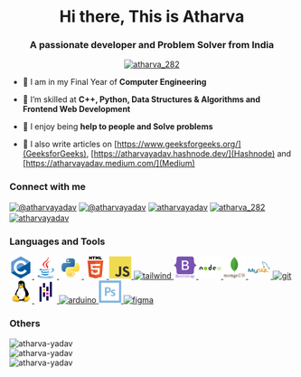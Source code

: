 <h1 align="center">Hi there, This is Atharva</h1>
<h3 align="center">A passionate developer and Problem Solver from India</h3>


<p align="center"> <a href="https://twitter.com/atharva_282" target="blank"><img src="https://img.shields.io/twitter/follow/atharva_282?logo=twitter&style=for-the-badge" alt="atharva_282" /></a> </p>

<!-- ![ Follow](https://img.shields.io/twitter/follow/user_282?color=orange&label=Follow%20Atharva&style=flat-square) -->

- 🔭 I am in my Final Year of **Computer Engineering**

- 🌱 I’m skilled at **C++, Python, Data Structures & Algorithms and Frontend Web Development**

- 🤝 I enjoy being **help to people and Solve problems**

- 📝 I also write articles on [https://www.geeksforgeeks.org/](GeeksforGeeks), [https://atharvayadav.hashnode.dev/](Hashnode) and [https://atharvayadav.medium.com/](Medium)

<!-- ### Blogs posts -->

<!-- BLOG-POST-LIST:START -->
<!-- BLOG-POST-LIST:END -->

<h3 align="left">Connect with me</h3>
<p align="left">

<a href="https://medium.com/@atharvayadav" target="blank"><img align="center" src="https://raw.githubusercontent.com/rahuldkjain/github-profile-readme-generator/master/src/images/icons/Social/medium.svg" alt="@atharvayadav" height="30" width="40" /></a>
<a href="https://hashnode.com/@atharvayadav" target="blank"><img align="center" src="https://raw.githubusercontent.com/rahuldkjain/github-profile-readme-generator/master/src/images/icons/Social/hashnode.svg" alt="@atharvayadav" height="30" width="40" /></a>
<a href="https://dev.to/atharvayadav" target="blank"><img align="center" src="https://raw.githubusercontent.com/rahuldkjain/github-profile-readme-generator/master/src/images/icons/Social/devto.svg" alt="atharvayadav" height="30" width="40" /></a>
<a href="https://twitter.com/atharva_282" target="blank"><img align="center" src="https://raw.githubusercontent.com/rahuldkjain/github-profile-readme-generator/master/src/images/icons/Social/twitter.svg" alt="atharva_282" height="30" width="40" /></a>
<a href="https://linkedin.com/in/atharvayadav" target="blank"><img align="center" src="https://raw.githubusercontent.com/rahuldkjain/github-profile-readme-generator/master/src/images/icons/Social/linked-in-alt.svg" alt="atharvayadav" height="30" width="40" /></a>
</p>

<h3 align="left">Languages and Tools</h3>
<p align="left">
<a href="https://www.cprogramming.com/" target="_blank" rel="noreferrer"> <img src="https://raw.githubusercontent.com/devicons/devicon/master/icons/c/c-original.svg" alt="c" width="40" height="40"/> </a>
<a href="https://www.java.com" target="_blank" rel="noreferrer"> <img src="https://raw.githubusercontent.com/devicons/devicon/master/icons/java/java-original.svg" alt="java" width="40" height="40"/> </a>
<a href="https://www.python.org" target="_blank" rel="noreferrer"> <img src="https://raw.githubusercontent.com/devicons/devicon/master/icons/python/python-original.svg" alt="python" width="40" height="40"/> </a>
<a href="https://www.w3.org/html/" target="_blank" rel="noreferrer"> <img src="https://raw.githubusercontent.com/devicons/devicon/master/icons/html5/html5-original-wordmark.svg" alt="html5" width="40" height="40"/> </a>
<a href="https://developer.mozilla.org/en-US/docs/Web/JavaScript" target="_blank" rel="noreferrer"> <img src="https://raw.githubusercontent.com/devicons/devicon/master/icons/javascript/javascript-original.svg" alt="javascript" width="40" height="40"/> </a>
<a href="https://tailwindcss.com/" target="_blank" rel="noreferrer"> <img src="https://www.vectorlogo.zone/logos/tailwindcss/tailwindcss-icon.svg" alt="tailwind" width="40" height="40"/> </a> 
<a href="https://getbootstrap.com" target="_blank" rel="noreferrer"> <img src="https://raw.githubusercontent.com/devicons/devicon/master/icons/bootstrap/bootstrap-plain-wordmark.svg" alt="bootstrap" width="40" height="40"/> </a>
</a> <a href="https://nodejs.org" target="_blank" rel="noreferrer"> <img src="https://raw.githubusercontent.com/devicons/devicon/master/icons/nodejs/nodejs-original-wordmark.svg" alt="nodejs" width="40" height="40"/> </a>
<a href="https://www.mongodb.com/" target="_blank" rel="noreferrer"> <img src="https://raw.githubusercontent.com/devicons/devicon/master/icons/mongodb/mongodb-original-wordmark.svg" alt="mongodb" width="40" height="40"/> </a>
<a href="https://www.mysql.com/" target="_blank" rel="noreferrer"> <img src="https://raw.githubusercontent.com/devicons/devicon/master/icons/mysql/mysql-original-wordmark.svg" alt="mysql" width="40" height="40"/>
<a href="https://git-scm.com/" target="_blank" rel="noreferrer"> <img src="https://www.vectorlogo.zone/logos/git-scm/git-scm-icon.svg" alt="git" width="40" height="40"/> </a>
<a href="https://www.linux.org/" target="_blank" rel="noreferrer"> <img src="https://raw.githubusercontent.com/devicons/devicon/master/icons/linux/linux-original.svg" alt="linux" width="40" height="40"/> </a>
<a href="https://pandas.pydata.org/" target="_blank" rel="noreferrer"> <img src="https://raw.githubusercontent.com/devicons/devicon/2ae2a900d2f041da66e950e4d48052658d850630/icons/pandas/pandas-original.svg" alt="pandas" width="40" height="40"/> </a>
<a href="https://www.arduino.cc/" target="_blank" rel="noreferrer"> <img src="https://cdn.worldvectorlogo.com/logos/arduino-1.svg" alt="arduino" width="40" height="40"/> </a>
<a href="https://www.photoshop.com/en" target="_blank" rel="noreferrer"> <img src="https://raw.githubusercontent.com/devicons/devicon/master/icons/photoshop/photoshop-line.svg" alt="photoshop" width="40" height="40"/> </a>
<a href="https://www.figma.com/" target="_blank" rel="noreferrer"> <img src="https://www.vectorlogo.zone/logos/figma/figma-icon.svg" alt="figma" width="40" height="40"/> </a>

</p> 

<h3 align="left">Others</h3>
<p><img align="left" float="left" width="450" src="https://github-readme-stats.vercel.app/api?username=atharva-yadav&show_icons=true&locale=en" alt="atharva-yadav" /></p>
<p><img align="left" float="right" width="450" src="https://github-readme-streak-stats.herokuapp.com/?user=atharva-yadav&" alt="atharva-yadav" /></p>

<p align="left"> <img src="https://komarev.com/ghpvc/?username=atharva-yadav&label=Profile%20views&color=0e75b6&style=flat" alt="atharva-yadav" /> </p>
